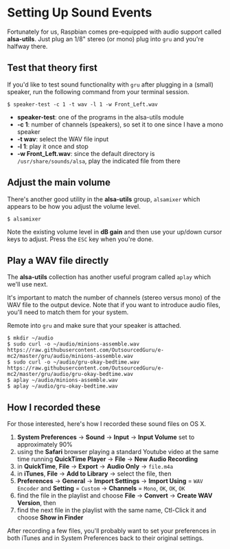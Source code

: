 # Setting Up Sound Events
Fortunately for us, Raspbian comes pre-equipped with audio support called **alsa-utils**.  Just plug an 1/8" stereo (or mono) plug into `gru` and you're halfway there.

## Test that theory first
If you'd like to test sound functionality with `gru` after plugging in a (small) speaker, run the following command from your terminal session.

```
$ speaker-test -c 1 -t wav -l 1 -w Front_Left.wav
```

* **speaker-test**: one of the programs in the alsa-utils module
* **-c 1**: number of channels (speakers), so set it to one since I have a mono speaker
* **-t wav**: select the WAV file input
* **-l 1**: play it once and stop
* **-w Front_Left.wav**: since the default directory is `/usr/share/sounds/alsa`, play the indicated file from there

## Adjust the main volume
There's another good utility in the **alsa-utils** group, `alsamixer` which appears to be how you adjust the volume level.

```
$ alsamixer
```

Note the existing volume level in **dB gain** and then use your up/down cursor keys to adjust.  Press the `ESC` key when you're done.

## Play a WAV file directly
The **alsa-utils** collection has another useful program called `aplay` which we'll use next.

It's important to match the number of channels (stereo versus mono) of the WAV file to the output device.  Note that if you want to introduce audio files, you'll need to match them for your system.

Remote into `gru` and make sure that your speaker is attached.

```
$ mkdir ~/audio
$ sudo curl -o ~/audio/minions-assemble.wav https://raw.githubusercontent.com/OutsourcedGuru/e-mc2/master/gru/audio/minions-assemble.wav
$ sudo curl -o ~/audio/gru-okay-bedtime.wav https://raw.githubusercontent.com/OutsourcedGuru/e-mc2/master/gru/audio/gru-okay-bedtime.wav
$ aplay ~/audio/minions-assemble.wav
$ aplay ~/audio/gru-okay-bedtime.wav
```

## How I recorded these
For those interested, here's how I recorded these sound files on OS X.

1. **System Preferences** -> **Sound** -> **Input** -> **Input Volume** set to approximately 90%
2. using the **Safari** browser playing a standard Youtube video at the same time running **QuickTime Player** -> **File** -> **New Audio Recording**
3. in **QuickTime**, **File** -> **Export** -> **Audio Only** -> `file.m4a`
4. in **iTunes**, **File** -> **Add to Library** -> select the file, then
5. **Preferences** -> **General** -> **Import Settings** -> **Import Using** = `WAV Encoder` and **Setting** = `Custom` -> **Channels** = `Mono`, `OK`, `OK`, `OK`
6. find the file in the playlist and choose **File** -> **Convert** -> **Create WAV Version**, then
7. find the next file in the playlist with the same name, Ctl-Click it and choose **Show in Finder**

After recording a few files, you'll probably want to set your preferences in both iTunes and in System Preferences back to their original settings.